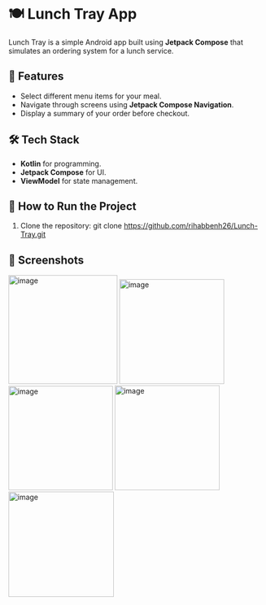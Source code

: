 
# 🍽️ Lunch Tray App

Lunch Tray is a simple Android app built using **Jetpack Compose** that simulates an ordering system for a lunch service.

## 🚀 Features
- Select different menu items for your meal.
- Navigate through screens using **Jetpack Compose Navigation**.
- Display a summary of your order before checkout.

## 🛠️ Tech Stack
- **Kotlin** for programming.
- **Jetpack Compose** for UI.
- **ViewModel** for state management.

## 🔧 How to Run the Project
1. Clone the repository:
   git clone https://github.com/rihabbenh26/Lunch-Tray.git

## 🔧 Screenshots
<img width="214" alt="image" src="https://github.com/user-attachments/assets/619589dd-9e4c-446c-92ae-8d267c8ec3bc" />

<img width="206" alt="image" src="https://github.com/user-attachments/assets/a80ec54f-7239-4f7b-be25-952140552789" />

<img width="205" alt="image" src="https://github.com/user-attachments/assets/6d0cff27-9f18-4e45-a775-43d37463e74f" />

<img width="206" alt="image" src="https://github.com/user-attachments/assets/e8624be3-dd3b-41ce-83dd-8e5c82e1bf52" />

<img width="207" alt="image" src="https://github.com/user-attachments/assets/1e6ddaf0-313e-4129-9922-2327ed899746" />




